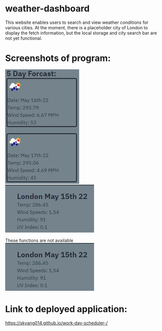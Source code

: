 # weather-dashboard

This website enables users to search and view weather conditions for various cities. At the moment, there is a placeholder city of London to display the fetch information, but the local storage and city search bar are not yet functional.

# Screenshots of program:

![Alt text](/assets/images/1.JPG)
![Alt text](/assets/images/2.JPG)

These functions are not available
![Alt text](/assets/images/2.JPG)

# Link to deployed application:

https://skyang014.github.io/work-day-scheduler-/
